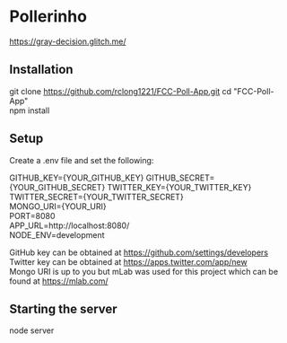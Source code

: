 # Pollerinho

https://gray-decision.glitch.me/

## Installation

git clone https://github.com/rclong1221/FCC-Poll-App.git
cd "FCC-Poll-App"  
npm install  

## Setup
Create a .env file and set the following:  

GITHUB_KEY={YOUR_GITHUB_KEY}
GITHUB_SECRET={YOUR_GITHUB_SECRET}
TWITTER_KEY={YOUR_TWITTER_KEY}  
TWITTER_SECRET={YOUR_TWITTER_SECRET}  
MONGO_URI={YOUR_URI}  
PORT=8080  
APP_URL=http://localhost:8080/  
NODE_ENV=development  

GitHub key can be obtained at https://github.com/settings/developers
Twitter key can be obtained at https://apps.twitter.com/app/new  
Mongo URI is up to you but mLab was used for this project which can be found at https://mlab.com/  

## Starting the server
node server  

